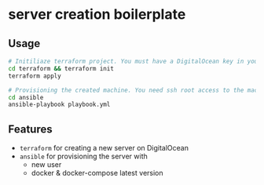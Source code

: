 # server creation boilerplate

## Usage

``` bash
# Initiliaze terraform project. You must have a DigitalOcean key in your environment
cd terraform && terraform init
terraform apply

# Provisioning the created machine. You need ssh root access to the machine and custom roles
cd ansible
ansible-playbook playbook.yml 
```

## Features

* `terraform` for creating a new server on DigitalOcean
* `ansible` for provisioning the server with 
  + new user 
  + docker & docker-compose latest version
